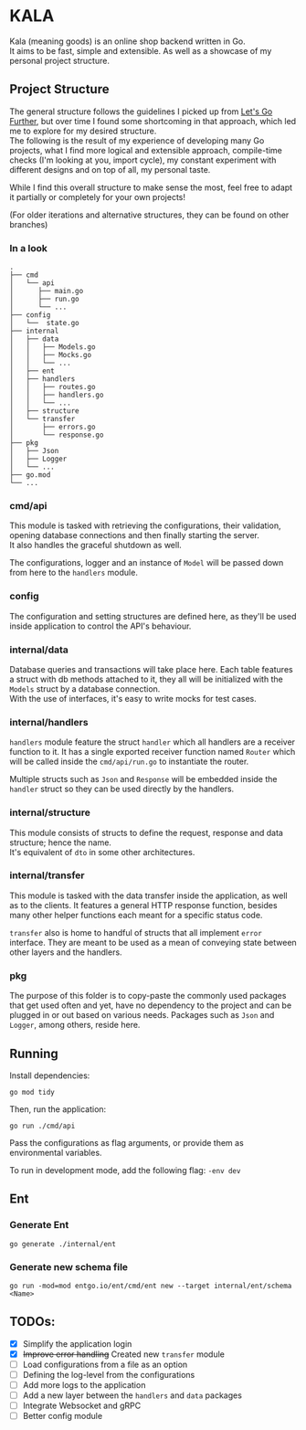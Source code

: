 # KALA

Kala (meaning goods) is an online shop backend written in Go.  
It aims to be fast, simple and extensible. As well as a showcase of my personal project structure.

## Project Structure

The general structure follows the guidelines I picked up
from [Let's Go Further](https://lets-go-further.alexedwards.net/),
but over time I found some shortcoming in that approach, which led me to explore for my desired structure.  
The following is the result of my experience of developing many Go projects, what I find more logical and extensible
approach,
compile-time checks (I'm looking at you, import cycle), my constant experiment with different designs and on top of all,
my personal taste.

While I find this overall structure to make sense the most, feel free to adapt it partially or completely for your own
projects!

(For older iterations and alternative structures, they can be found on other branches)

### In a look

```
.
├── cmd
│   └── api
│      ├── main.go
│      ├── run.go
│      └── ...
├── config
│   └──  state.go
├── internal
│   ├── data
│   │   ├── Models.go
│   │   ├── Mocks.go
│   │   └── ...
│   ├── ent
│   ├── handlers
│   │   ├── routes.go
│   │   ├── handlers.go
│   │   └── ...
│   ├── structure
│   └── transfer
│       ├── errors.go
│       └── response.go
├── pkg
│   ├── Json
│   ├── Logger
│   └── ...
├── go.mod
└── ...
```

### cmd/api

This module is tasked with retrieving the configurations, their validation, opening database connections and then
finally starting the server.  
It also handles the graceful shutdown as well.

The configurations, logger and an instance of `Model` will be passed down from here to the `handlers` module.

### config

The configuration and setting structures are defined here, as they'll be used inside application to control the API's
behaviour.

### internal/data

Database queries and transactions will take place here. Each table features a struct with db methods attached to it,
they all will be initialized with the `Models` struct by a database connection.  
With the use of interfaces, it's easy to write mocks for test cases.

### internal/handlers

`handlers` module feature the struct `handler` which all handlers are a receiver function to it. It has a single
exported receiver function named `Router` which will be called inside the `cmd/api/run.go` to instantiate the router.

Multiple structs such as `Json` and `Response` will be embedded inside the `handler` struct so they can be used directly
by the handlers.

### internal/structure

This module consists of structs to define the request, response and data structure; hence the name.  
It's equivalent of `dto` in some other architectures.

### internal/transfer

This module is tasked with the data transfer inside the application, as well as to the clients. It features a general
HTTP response function, besides many other helper functions each meant for a specific status code.

`transfer` also is home to handful of structs that all implement `error` interface. They are meant to be used as a mean
of conveying state between other layers and the handlers.

### pkg

The purpose of this folder is to copy-paste the commonly used packages that get used often and yet, have no dependency
to the project and can be plugged in or out based on various needs. Packages such as `Json` and `Logger`, among others,
reside here.

## Running

Install dependencies:

```shell
go mod tidy
```

Then, run the application:

```shell
go run ./cmd/api 
```

Pass the configurations as flag arguments, or provide them as environmental variables.

To run in development mode, add the following flag: `-env dev`

## Ent

### Generate Ent

```shell
go generate ./internal/ent
```

### Generate new schema file

```shell
go run -mod=mod entgo.io/ent/cmd/ent new --target internal/ent/schema <Name>
```

## TODOs:

- [x] Simplify the application login
- [x] ~~Improve error handling~~ Created new `transfer` module
- [ ] Load configurations from a file as an option
- [ ] Defining the log-level from the configurations
- [ ] Add more logs to the application
- [ ] Add a new layer between the `handlers` and `data` packages
- [ ] Integrate Websocket and gRPC
- [ ] Better config module
